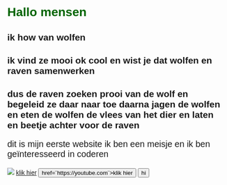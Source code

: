 <!DOCTYPE html>
<html>
<head>
 <title>mijn eerste website</title>
 <style>
 body {background-color:lightred;
 font-family:Arial}
 h1 {color:darkgreen;}
 p {font-size:20px;}
 </style>
 </head>
 <body>
 <h1>Hallo mensen</h1>
<h2>ik how van wolfen</h2>
  <h2>ik vind ze mooi ok cool en wist je dat wolfen en raven samenwerken</h1>
  <h2>dus de raven zoeken prooi van de wolf en begeleid ze daar naar toe daarna jagen de wolfen en eten de wolfen de vlees van het dier en laten en beetje achter voor de raven</h2>
 <p>dit is mijn eerste website ik ben een meisje en ik ben geïnteresseerd in coderen</p>
 </body>
</html>
<img src=¨plaatje.jpg¨>
<a href=¨https://youtube.com¨>klik hier</a>
<button>href=¨https://youtube.com¨>klik hier</button>
<button>hi</button>
